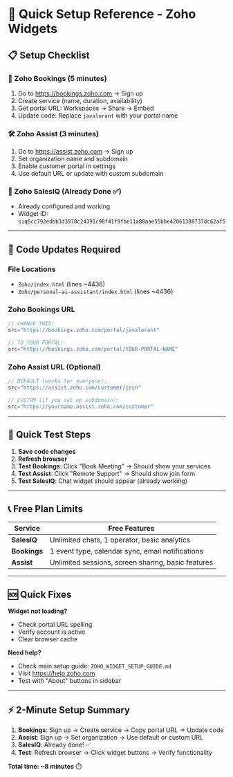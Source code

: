 # 🚀 Quick Setup Reference - Zoho Widgets

## 📋 Setup Checklist

### 📅 Zoho Bookings (5 minutes)
1. Go to https://bookings.zoho.com → Sign up
2. Create service (name, duration, availability)
3. Get portal URL: Workspaces → Share → Embed
4. Update code: Replace `javalorant` with your portal name

### 🛠️ Zoho Assist (3 minutes)
1. Go to https://assist.zoho.com → Sign up
2. Set organization name and subdomain
3. Enable customer portal in settings
4. Use default URL or update with custom subdomain

### 💬 Zoho SalesIQ (Already Done ✅)
- Already configured and working
- Widget ID: `siq6cc792edbb3d3978c24391c98f41f9fbe11a88aae55bbe42061308737dc62af5`

---

## 🔧 Code Updates Required

### File Locations
- `Zoho/index.html` (lines ~4436)
- `Zoho/personal-ai-assistant/index.html` (lines ~4436)

### Zoho Bookings URL
```javascript
// CHANGE THIS:
src="https://bookings.zoho.com/portal/javalorant"

// TO YOUR PORTAL:
src="https://bookings.zoho.com/portal/YOUR-PORTAL-NAME"
```

### Zoho Assist URL (Optional)
```javascript
// DEFAULT (works for everyone):
src="https://assist.zoho.com/customer/join"

// CUSTOM (if you set up subdomain):
src="https://yourname.assist.zoho.com/customer"
```

---

## 🎯 Quick Test Steps

1. **Save code changes**
2. **Refresh browser**
3. **Test Bookings**: Click "Book Meeting" → Should show your services
4. **Test Assist**: Click "Remote Support" → Should show join form
5. **Test SalesIQ**: Chat widget should appear (already working)

---

## 📞 Free Plan Limits

| Service | Free Features |
|---------|---------------|
| **SalesIQ** | Unlimited chats, 1 operator, basic analytics |
| **Bookings** | 1 event type, calendar sync, email notifications |
| **Assist** | Unlimited sessions, screen sharing, basic features |

---

## 🆘 Quick Fixes

**Widget not loading?**
- Check portal URL spelling
- Verify account is active
- Clear browser cache

**Need help?**
- Check main setup guide: `ZOHO_WIDGET_SETUP_GUIDE.md`
- Visit https://help.zoho.com
- Test with "About" buttons in sidebar

---

## ⚡ 2-Minute Setup Summary

1. **Bookings**: Sign up → Create service → Copy portal URL → Update code
2. **Assist**: Sign up → Set organization → Use default or custom URL
3. **SalesIQ**: Already done! ✅
4. **Test**: Refresh browser → Click widget buttons → Verify functionality

**Total time: ~8 minutes** ⏱️